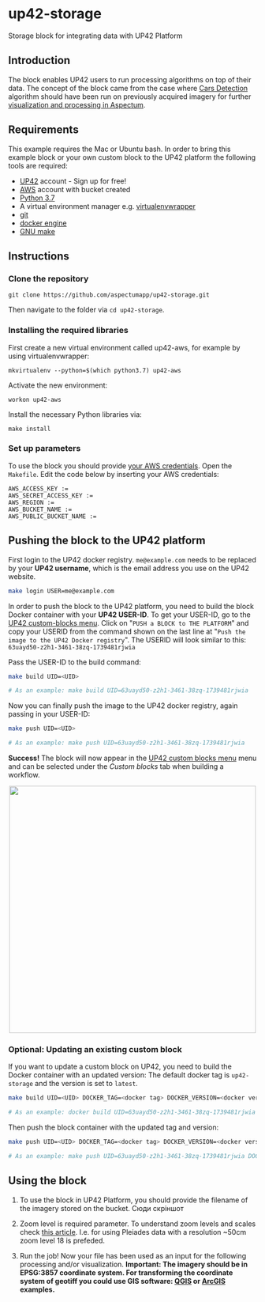 # up42-storage
Storage block for integrating data with UP42 Platform

## Introduction
The block enables UP42 users to run processing algorithms on top of their data. The concept of the block came from the case where [Cars Detection](https://marketplace.up42.com/block/7d8dda9f-db1e-4645-9c1b-e056e0bdc698) algorithm should have been run on previously acquired imagery for further [visualization and processing in Aspectum](https://aspectum.com/app/maps/shared/5abe7981-fe40-4cf5-b3ba-257f202261d4?theme=dark).

## Requirements
This example requires the Mac or Ubuntu bash. In order to bring this example block or your own custom block to the UP42 platform the following tools are required:
 - [UP42](https://up42.com) account -  Sign up for free!
 - [AWS](https://aws.amazon.com/) account with bucket created
 - [Python 3.7](https://python.org/downloads)
 - A virtual environment manager e.g. [virtualenvwrapper](https://virtualenvwrapper.readthedocs.io/en/latest/)
 - [git](https://git-scm.com/)
 - [docker engine](https://docs.docker.com/engine/)
 - [GNU make](https://www.gnu.org/software/make/)


## Instructions

### Clone the repository
```
git clone https://github.com/aspectumapp/up42-storage.git
```

Then navigate to the folder via `cd up42-storage`.


### Installing the required libraries

First create a new virtual environment called up42-aws, for example by using virtualenvwrapper:
```
mkvirtualenv --python=$(which python3.7) up42-aws
```

Activate the new environment:
```
workon up42-aws
```

Install the necessary Python libraries via:
```
make install
```
### Set up parameters
To use the block you should provide [your AWS credentials](https://docs.aws.amazon.com/general/latest/gr/aws-sec-cred-types.html). 
Open the `Makefile`. Edit the code below by inserting your AWS credentials:

```
AWS_ACCESS_KEY :=
AWS_SECRET_ACCESS_KEY :=
AWS_REGION :=
AWS_BUCKET_NAME :=
AWS_PUBLIC_BUCKET_NAME :=
```

## Pushing the block to the UP42 platform

First login to the UP42 docker registry. `me@example.com` needs to be replaced by your **UP42 username**,
which is the email address you use on the UP42 website.

```bash
make login USER=me@example.com
```

In order to push the block to the UP42 platform, you need to build the block Docker container with your
**UP42 USER-ID**. To get your USER-ID, go to the [UP42 custom-blocks menu](https://console.up42.com/custom-blocks).
Click on "`PUSH a BLOCK to THE PLATFORM`" and copy your USERID from the command shown on the last line at
"`Push the image to the UP42 Docker registry`". The USERID will look similar to this:
`63uayd50-z2h1-3461-38zq-1739481rjwia`

Pass the USER-ID to the build command:
```bash
make build UID=<UID>

# As an example: make build UID=63uayd50-z2h1-3461-38zq-1739481rjwia
```

Now you can finally push the image to the UP42 docker registry, again passing in your USER-ID:

```bash
make push UID=<UID>

# As an example: make push UID=63uayd50-z2h1-3461-38zq-1739481rjwia
```

**Success!** The block will now appear in the [UP42 custom blocks menu](https://console.up42.com/custom-blocks/) menu
and can be selected under the *Custom blocks* tab when building a workflow.

<p align="center">
  <img width="500" src="https://i.ibb.co/YpmwxY2/custom-block-successfully-uploaded.png">
</p>

### Optional: Updating an existing custom block

If you want to update a custom block on UP42, you need to build the Docker container with an updated version:
The default docker tag is `up42-storage` and the version is set to `latest`.

```bash
make build UID=<UID> DOCKER_TAG=<docker tag> DOCKER_VERSION=<docker version>

# As an example: docker build UID=63uayd50-z2h1-3461-38zq-1739481rjwia DOCKER_TAG=up42-storage DOCKER_VERSION=1.0
```

Then push the block container with the updated tag and version:

```bash
make push UID=<UID> DOCKER_TAG=<docker tag> DOCKER_VERSION=<docker version>

# As an example: make push UID=63uayd50-z2h1-3461-38zq-1739481rjwia DOCKER_TAG=up42-storage DOCKER_VERSION=1.0
```

## Using the block
1. To use the block in UP42 Platform, you should provide the filename of the imagery stored on the bucket.
Сюди скріншот

2. Zoom level is required parameter. To understand zoom levels and scales check [this article](https://wiki.openstreetmap.org/wiki/Zoom_levels). I.e. for using Pleiades data with a resolution ~50cm zoom level 18 is prefeded.

3. Run the job! Now your file has been used as an input for the following processing and/or visualization.
**Important: The imagery should be in EPSG:3857 coordinate system. For transforming the coordinate system of geotiff you could use GIS software: [QGIS](https://docs.qgis.org/testing/en/docs/user_manual/processing_algs/gdal/rasterprojections.html) or [ArcGIS](https://desktop.arcgis.com/en/arcmap/latest/manage-data/raster-and-images/defining-or-modifying-a-raster-coordinate-system.htm) examples.**

